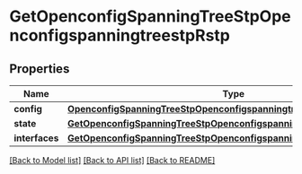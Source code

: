 # GetOpenconfigSpanningTreeStpOpenconfigspanningtreestpRstp

## Properties
Name | Type | Description | Notes
------------ | ------------- | ------------- | -------------
**config** | [**OpenconfigSpanningTreeStpOpenconfigspanningtreestpRstpConfig**](OpenconfigSpanningTreeStpOpenconfigspanningtreestpRstpConfig.md) |  | [optional] 
**state** | [**GetOpenconfigSpanningTreeStpOpenconfigspanningtreestpRstpState**](GetOpenconfigSpanningTreeStpOpenconfigspanningtreestpRstpState.md) |  | [optional] 
**interfaces** | [**GetOpenconfigSpanningTreeStpOpenconfigspanningtreestpRstpInterfaces**](GetOpenconfigSpanningTreeStpOpenconfigspanningtreestpRstpInterfaces.md) |  | [optional] 

[[Back to Model list]](../README.md#documentation-for-models) [[Back to API list]](../README.md#documentation-for-api-endpoints) [[Back to README]](../README.md)



